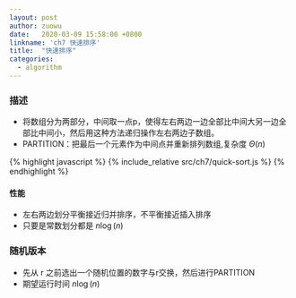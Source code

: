 ```yaml
---
layout: post
author: zuowu
date:   2020-03-09 15:58:00 +0800
linkname: 'ch7 快速排序'
title:  "快速排序"
categories:
  - algorithm 
---
```


### 描述

 * 将数组分为两部分，中间取一点p，使得左右两边一边全部比中间大另一边全部比中间小，然后用这种方法递归操作左右两边子数组。
 * PARTITION：把最后一个元素作为中间点并重新排列数组,复杂度 $Θ(n)$

{% highlight javascript %}
  {% include_relative src/ch7/quick-sort.js %}
{% endhighlight %}

#### 性能
 * 左右两边划分平衡接近归并排序，不平衡接近插入排序
 * 只要是常数划分都是 $n\log(n)$

### 随机版本
 * 先从 r 之前选出一个随机位置的数字与r交换，然后进行PARTITION
 * 期望运行时间 $n\log(n)$